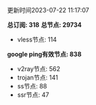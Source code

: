 更新时间2023-07-22 11:17:07

**总订阅: 318**
**总节点: 29734**
- vless节点: 114

**google ping有效节点: 838**
- v2ray节点: 562
- trojan节点: 141
- ss节点: 88
- ssr节点: 47
